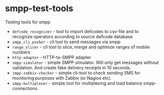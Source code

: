 smpp-test-tools
===============

Testing tools for smpp

 * ```defcode_recognizer``` - tool to import defcodes to csv-file and to recognize operators according to source defcode database
 * ```smpp_cli_pusher``` - cli tool to send messages via smpp
 * ```range_slicer``` - cli tool to slice, merge and optimize ranges of mobile numbers
 * ```http-adapter``` - HTTP-to-SMPP adapter
 * ```smpp-simulator``` - simple SMPP simulator. Will only get messages without validation. And create fake delivery receipts in 10 seconds.
 * ```smpp-zabbix-checker``` - simple cli-tool to check sending SMS for monitoring purposes with Zabbix (or Nagios etc).
 * ```smpp-multiplexer``` - simple tool for multiplexing and load balance smpp-connections. 
